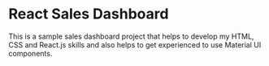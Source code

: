 # React Sales Dashboard
This is a sample sales dashboard project that helps to develop my HTML, CSS and React.js skills and also helps to get experienced to use Material UI components.
